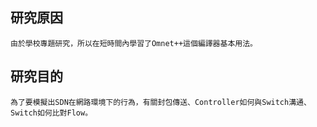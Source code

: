 ## 研究原因
    由於學校專題研究，所以在短時間內學習了Omnet++這個編譯器基本用法。
## 研究目的
    為了要模擬出SDN在網路環境下的行為，有關封包傳送、Controller如何與Switch溝通、Switch如何比對Flow。


